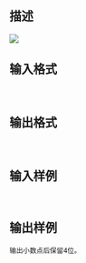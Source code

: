 ## 描述

<img border=0 src=http://60.191.162.158:8080/JudgeOnline/images/tsinghua/NO5/5_15.jpg>

## 输入格式

 

## 输出格式

 

## 输入样例

```plaintext
 
```

## 输出样例

```plaintext
输出小数点后保留4位。
```



 



 

